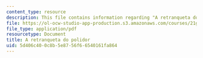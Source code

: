 ```yaml
---
content_type: resource
description: This file contains information regarding "A retranqueta do polidor".
file: https://ol-ocw-studio-app-production.s3.amazonaws.com/courses/21g-802-portuguese-ii-spring-2012/5d406c400c8b5e8756f66540161fa864_MIT21G_802S12_A_retranquet.pdf
file_type: application/pdf
resourcetype: Document
title: A retranqueta do polidor
uid: 5d406c40-0c8b-5e87-56f6-6540161fa864
---
```

